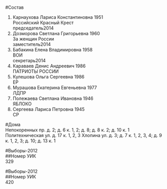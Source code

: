 #Состав  
1. Карнаухова Лариса Константиновна 1951  
    Российский Красный Крест  
    председатель2014  
2. Дозморова Светлана Григорьевна 1960  
    За женщин России  
    заместитель2014  
3. Бабакина Елена Владимировна 1958  
    ВОИ  
    секретарь2014  
4. Караваев Денис Андреевич 1986  
    ПАТРИОТЫ РОССИИ  
5. Кулешова Ольга Сергеевна 1986  
    ЕР  
6. Мурашова Екатерина Евгеньевна 1977  
    ЛДПР  
7. Полежаева Светлана Ивановна 1946  
    ЯБЛОКО  
8. Сергеева Лариса Петровна 1945  
    СР  

#Дома  
Непокоренных пр. д. 2; д. 6 к. 1, 2; д. 8; д. 8 к. 2; д. 10 к. 1 Политехническая ул. д. 17 к. 1, 2, 3 Хлопина ул. д. 3; д. 7 к. 1, 2, 3, 4; д. 9 к. 1, 2, 3; д. 10; д. 13 к. 1  
  
#Выборы-2012  
##Номер УИК  
329  
  
#Выборы-2012  
##Номер УИК  
420  
